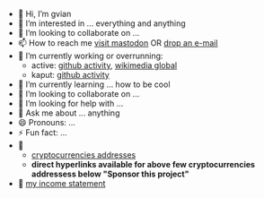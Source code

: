 - 🙏 Hi, I’m gvian
- 👀 I’m interested in ... everything and anything
- 💞️ I’m looking to collaborate on ...
- 📫 How to reach me <a rel="me" rel="noopener noreferrer nofollow" href="https://mstdn.social/@gvian">visit mastodon</a> OR <a rel="noopener noreferrer nofollow" href="mailto:givian@cock.li">drop an e-mail</a>
- 🔭 I’m currently working or overrunning:
  - active: [github activity](https://github.com/gvian), [wikimedia global](https://en.wikipedia.org/wiki/Special:CentralAuth?target=Givian)
  - kaput: [github activity](https://github.com/givianw)
- 🌱 I’m currently learning ... how to be cool
- 👯 I’m looking to collaborate on ...
- 🤔 I’m looking for help with ...
- 💬 Ask me about ... anything
- 😄 Pronouns: ...
- ⚡ Fun fact: ...
- 🧾
  - [cryptocurrencies addresses](https://github.com/gvian/gvian/blob/7d3263bdebf7c0f2b4880fac9e78b3b71a3e6418/cryptocurrencies.md)
  - **direct hyperlinks available for above few cryptocurrencies addressess below "Sponsor this project"**
- :ledger: [my income statement](https://github.com/gvian/gvian/blob/a1d0a8b58a9a21dc53fb671791ca6fe492b0caf5/income%20statement.md)
